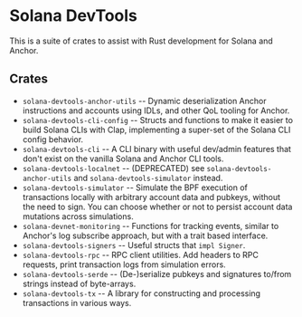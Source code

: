 # Solana DevTools

This is a suite of crates to assist with Rust development for Solana and Anchor.

## Crates

- `solana-devtools-anchor-utils` -- Dynamic deserialization Anchor instructions and accounts using IDLs, and other QoL tooling for Anchor.
- `solana-devtools-cli-config` -- Structs and functions to make it easier to build Solana CLIs with Clap, implementing a super-set of the Solana CLI config behavior.
- `solana-devtools-cli` -- A CLI binary with useful dev/admin features that don't exist on the vanilla Solana and Anchor CLI tools.
- `solana-devtools-localnet` -- (DEPRECATED) see `solana-devtools-anchor-utils` and `solana-devtools-simulator` instead.
- `solana-devtools-simulator` -- Simulate the BPF execution of transactions locally with arbitrary account data and pubkeys, without the need to sign. You can choose whether or not to persist account data mutations across simulations.
- `solana-devnet-monitoring` -- Functions for tracking events, similar to Anchor's log subscribe approach, but with a trait based interface.
- `solana-devtools-signers` -- Useful structs that `impl Signer`.
- `solana-devtools-rpc` -- RPC client utilities. Add headers to RPC requests, print transaction logs from simulation errors.
- `solana-devtools-serde` -- (De-)serialize pubkeys and signatures to/from strings instead of byte-arrays.
- `solana-devtools-tx` -- A library for constructing and processing transactions in various ways.
